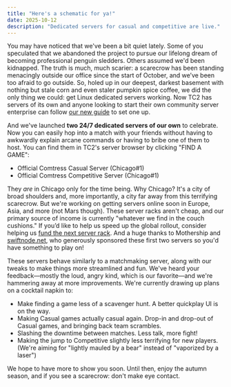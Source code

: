 ```yaml
---
title: "Here's a schematic for ya!"
date: 2025-10-12
description: "Dedicated servers for casual and competitive are live."
---
```


You may have noticed that we've been a bit quiet lately. Some of you speculated that we abandoned the project to pursue our lifelong dream of becoming professional penguin sledders. Others assumed we'd been kidnapped. The truth is much, much scarier: a scarecrow has been standing menacingly outside our office since the start of October, and we’ve been too afraid to go outside. So, holed up in our deepest, darkest basement with nothing but stale corn and even staler pumpkin spice coffee, we did the only thing we could: get Linux dedicated servers working. Now TC2 has servers of its own and anyone looking to start their own community server enterprise can follow [our new guide](https://github.com/mastercomfig/tc2/wiki/Dedicated-Server-(Linux)) to set one up.

And we've launched **two 24/7 dedicated servers of our own** to celebrate. Now you can easily hop into a match with your friends without having to awkwardly explain arcane commands or having to bribe one of them to host. You can find them in TC2's server browser by clicking "FIND A GAME":

* Official Comtress Casual Server (Chicago#1)
* Official Comtress Competitive Server (Chicago#1) 

They _are_ in Chicago only for the time being. Why Chicago? It's a city of broad shoulders and, more importantly, a city far away from this terrifying scarecrow. But we're working on getting servers online soon in Europe, Asia, and more (not Mars though). These server racks aren't cheap, and our primary source of income is currently "whatever we find in the couch cushions." If you’d like to help us speed up the global rollout, consider helping us [fund the next server rack](https://docs.comfig.app/latest/support_me/). And a huge thanks to Mothership and [swiftnode.net](https://swiftnode.net/), who generously sponsored these first two servers so you'd have something to play on!

These servers behave similarly to a matchmaking server, along with our tweaks to make things more streamlined and fun. We've heard your feedback—mostly the loud, angry kind, which is our favorite—and we're hammering away at more improvements. We're currently drawing up plans on a cocktail napkin to:

* Make finding a game less of a scavenger hunt. A better quickplay UI is on the way.
* Making Casual games actually casual again. Drop-in and drop-out of Casual games, and bringing back team scrambles.
* Slashing the downtime between matches. Less talk, more fight!
* Making the jump to Competitive slightly less terrifying for new players. (We're aiming for "lightly mauled by a bear" instead of "vaporized by a laser")

We hope to have more to show you soon. Until then, enjoy the autumn season, and if you see a scarecrow: don't make eye contact.
